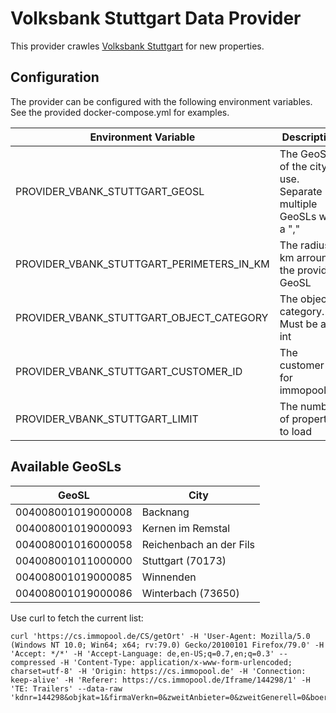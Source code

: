 ﻿# Volksbank Stuttgart Data Provider

This provider crawles [Volksbank Stuttgart](https://www.volksbank-stuttgart.de/immobilien/immobilienangebote/regionale-immobilienangebote.html) for new properties.

## Configuration

The provider can be configured with the following environment variables. See the provided docker-compose.yml for examples.

| Environment Variable                      | Description                                    | Mandatory | Default   |
|-------------------------------------------|------------------------------------------------|-----------|-----------| 
| PROVIDER_VBANK_STUTTGART_GEOSL            | The GeoSL of the city to use. Separate multiple GeoSLs with a "," | no | 004008001019000093 |
| PROVIDER_VBANK_STUTTGART_PERIMETERS_IN_KM | The radius in km arround the provided GeoSL    | no        | 10        |
| PROVIDER_VBANK_STUTTGART_OBJECT_CATEGORY  | The object category. Must be an int            | no        | 1 (House) |
| PROVIDER_VBANK_STUTTGART_CUSTOMER_ID      | The customer id for immopool.de                | no        | 144298    |
| PROVIDER_VBANK_STUTTGART_LIMIT            | The number of properties to load 			     | no        | 100       |

## Available GeoSLs

| GeoSL | City |
|-------|------|
| 004008001019000008 | Backnang |
| 004008001019000093 | Kernen im Remstal |
| 004008001016000058 | Reichenbach an der Fils |
| 004008001011000000 | Stuttgart (70173) |
| 004008001019000085 | Winnenden |
| 004008001019000086 | Winterbach (73650) |

Use curl to fetch the current list:

```
curl 'https://cs.immopool.de/CS/getOrt' -H 'User-Agent: Mozilla/5.0 (Windows NT 10.0; Win64; x64; rv:79.0) Gecko/20100101 Firefox/79.0' -H 'Accept: */*' -H 'Accept-Language: de,en-US;q=0.7,en;q=0.3' --compressed -H 'Content-Type: application/x-www-form-urlencoded; charset=utf-8' -H 'Origin: https://cs.immopool.de' -H 'Connection: keep-alive' -H 'Referer: https://cs.immopool.de/Iframe/144298/1' -H 'TE: Trailers' --data-raw 'kdnr=144298&objkat=1&firmaVerkn=0&zweitAnbieter=0&zweitGenerell=0&boerseMakler=0&vermarktung=0'
```